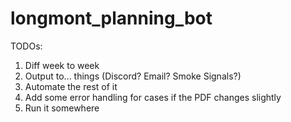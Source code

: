 # longmont_planning_bot

TODOs:

1.  Diff week to week
2.  Output to... things (Discord? Email? Smoke Signals?)
3.  Automate the rest of it
4.  Add some error handling for cases if the PDF changes slightly
5.  Run it somewhere
